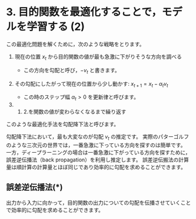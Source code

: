 # 3. 目的関数を最適化することで，モデルを学習する (2)

この最適化問題を解くために，次のような戦略をとります。

1. 現在の位置 $x_t$ から目的関数の値が最も急激に下がりそうな方向を調べる

    * この方向を勾配と呼び，$-v_t$ と書きます。

2. その勾配にしたがって現在の位置から少し動かす: $x_{t+1} = x_t - \alpha_t v_t$

    * この時のステップ幅 $\alpha_t > 0$ を更新律と呼びます。

3. 1. 2.を関数の値が変わらなくなるまで繰り返す

このような最適化手法を勾配降下法と呼びます。

勾配降下法において，最も大変なのが勾配 $v_t$ の推定です。
実際のパターゴルフのような三次元の世界では，一番急激に下っている方向を探すのは簡単です。
一方，ディープラーニングの場合は一番急激に下がっている方向を探すために，誤差逆伝播法（back propagation）を利用し推定します。
誤差逆伝搬法の計算量は順計算の計算量とほぼ同じであり効率的に勾配を求めることができます。


## 誤差逆伝播法(*)

出力から入力に向かって，目的関数の出力についての勾配を伝播させていくことで効率的に勾配を求めることができます。
